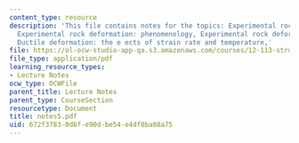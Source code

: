 ```yaml
---
content_type: resource
description: 'This file contains notes for the topics: Experimental rock deformation,
  Experimental rock deformation: phenomenology, Experimental rock deformation: phenomenology,
  Ductile deformation: the e ects of strain rate and temperature,'
file: https://ol-ocw-studio-app-qa.s3.amazonaws.com/courses/12-113-structural-geology-fall-2005/672f37830d8fe90dbe54e4df0ba08a75_notes5.pdf
file_type: application/pdf
learning_resource_types:
- Lecture Notes
ocw_type: OCWFile
parent_title: Lecture Notes
parent_type: CourseSection
resourcetype: Document
title: notes5.pdf
uid: 672f3783-0d8f-e90d-be54-e4df0ba08a75
---
```

